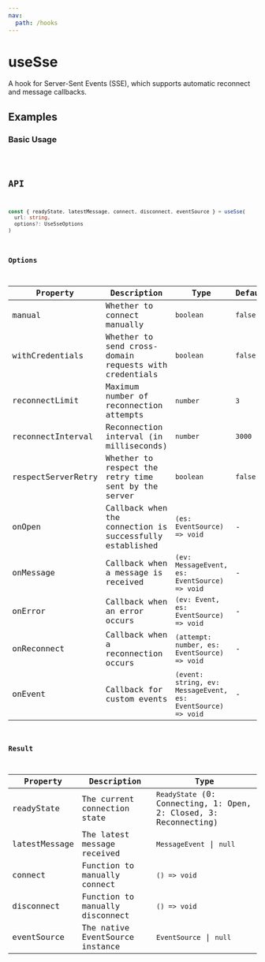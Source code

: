 ```yaml
---
nav:
  path: /hooks
---
```


# useSse

A hook for Server-Sent Events (SSE), which supports automatic reconnect and message callbacks.

## Examples

### Basic Usage

<code src="./demo/demo1.tsx" />

## API

```typescript
const { readyState, latestMessage, connect, disconnect, eventSource } = useSse(
  url: string,
  options?: UseSseOptions
)
```

### Options

| Property             | Description                                             | Type                                           | Default      |
| -------------------- | ------------------------------------------------------- | ---------------------------------------------- | ------------ |
| manual               | Whether to connect manually                             | `boolean`                                      | `false`      |
| withCredentials      | Whether to send cross-domain requests with credentials  | `boolean`                                      | `false`      |
| reconnectLimit       | Maximum number of reconnection attempts                 | `number`                                       | `3`          |
| reconnectInterval    | Reconnection interval (in milliseconds)                 | `number`                                       | `3000`       |
| respectServerRetry   | Whether to respect the retry time sent by the server    | `boolean`                                      | `false`      |
| onOpen               | Callback when the connection is successfully established| `(es: EventSource) => void`                    | -            |
| onMessage            | Callback when a message is received                     | `(ev: MessageEvent, es: EventSource) => void`  | -            |
| onError              | Callback when an error occurs                           | `(ev: Event, es: EventSource) => void`         | -            |
| onReconnect          | Callback when a reconnection occurs                     | `(attempt: number, es: EventSource) => void`   | -            |
| onEvent              | Callback for custom events                              | `(event: string, ev: MessageEvent, es: EventSource) => void` | - |

### Result

| Property      | Description                                | Type                                  |
| ------------- | ------------------------------------------ | ------------------------------------- |
| readyState    | The current connection state               | `ReadyState` (0: Connecting, 1: Open, 2: Closed, 3: Reconnecting) |
| latestMessage | The latest message received                | `MessageEvent` \| `null`              |
| connect       | Function to manually connect               | `() => void`                          |
| disconnect    | Function to manually disconnect            | `() => void`                          |
| eventSource   | The native EventSource instance            | `EventSource` \| `null`               |